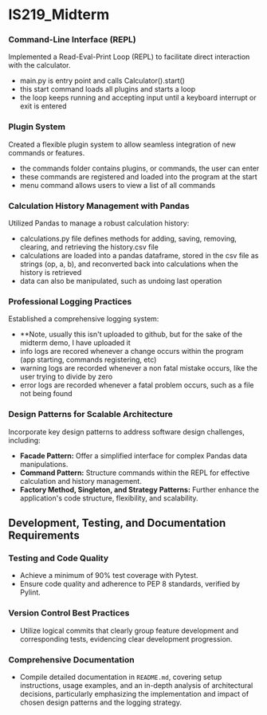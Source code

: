 # IS219_Midterm
### Command-Line Interface (REPL)

Implemented a Read-Eval-Print Loop (REPL) to facilitate direct interaction with the calculator. 
- main.py is entry point and calls Calculator().start()
- this start command loads all plugins and starts a loop
- the loop keeps running and accepting input until a keyboard interrupt or exit is entered

### Plugin System

Created a flexible plugin system to allow seamless integration of new commands or features. 
- the commands folder contains plugins, or commands, the user can enter
- these commands are registered and loaded into the program at the start
- menu command allows users to view a list of all commands

### Calculation History Management with Pandas

Utilized Pandas to manage a robust calculation history:
- calculations.py file defines methods for adding, saving, removing, clearing, and retrieving the history.csv file
- calculations are loaded into a pandas dataframe, stored in the csv file as strings (op, a, b), and reconverted back into calculations when the history is retrieved
- data can also be manipulated, such as undoing last operation


### Professional Logging Practices

Established a comprehensive logging system:
- **Note, usually this isn't uploaded to github, but for the sake of the midterm demo, I have uploaded it
- info logs are recored whenever a change occurs within the program (app starting, commands registering, etc)
- warning logs are recorded whenever a non fatal mistake occurs, like the user trying to divide by zero
- error logs are recorded whenever a fatal problem occurs, such as a file not being found

### Design Patterns for Scalable Architecture

Incorporate key design patterns to address software design challenges, including:
- **Facade Pattern:** Offer a simplified interface for complex Pandas data manipulations.
- **Command Pattern:** Structure commands within the REPL for effective calculation and history management.
- **Factory Method, Singleton, and Strategy Patterns:** Further enhance the application's code structure, flexibility, and scalability.

## Development, Testing, and Documentation Requirements

### Testing and Code Quality

- Achieve a minimum of 90% test coverage with Pytest.
- Ensure code quality and adherence to PEP 8 standards, verified by Pylint.

### Version Control Best Practices

- Utilize logical commits that clearly group feature development and corresponding tests, evidencing clear development progression.

### Comprehensive Documentation

- Compile detailed documentation in `README.md`, covering setup instructions, usage examples, and an in-depth analysis of architectural decisions, particularly emphasizing the implementation and impact of chosen design patterns and the logging strategy.
